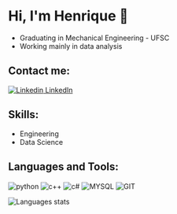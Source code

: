 # Hi, I'm Henrique 👋

- Graduating in Mechanical Engineering - UFSC
- Working mainly in data analysis

## Contact me:
[![Linkedin](https://i.stack.imgur.com/gVE0j.png) LinkedIn](https://www.linkedin.com/in/henrique-salles-0b1944269/)
&nbsp;

## Skills:
- Engineering
- Data Science

## Languages and Tools:
<div style="display: inline_block">
    <img align="center" alt="python", src="https://img.shields.io/badge/Python-14354C?style=for-the-badge&logo=python&logoColor=white">
    <img align="center" alt="c++", src="https://img.shields.io/badge/C%2B%2B-00599C?style=for-the-badge&logo=c%2B%2B&logoColor=white">
    <img align="center" alt="c#", src="https://img.shields.io/badge/C%23-239120?style=for-the-badge&logo=c-sharp&logoColor=white">
    <img align="center" alt="MYSQL", src="https://img.shields.io/badge/MySQL-005C84?style=for-the-badge&logo=mysql&logoColor=white">
    <img align="center" alt="GIT", src="https://img.shields.io/badge/GIT-E44C30?style=for-the-badge&logo=git&logoColor=white">
</div>
<p></p>
<img alt="Languages stats", src="https://github-readme-stats.vercel.app/api/top-langs/?username=henrisalles&layout=compact&theme=dark">
